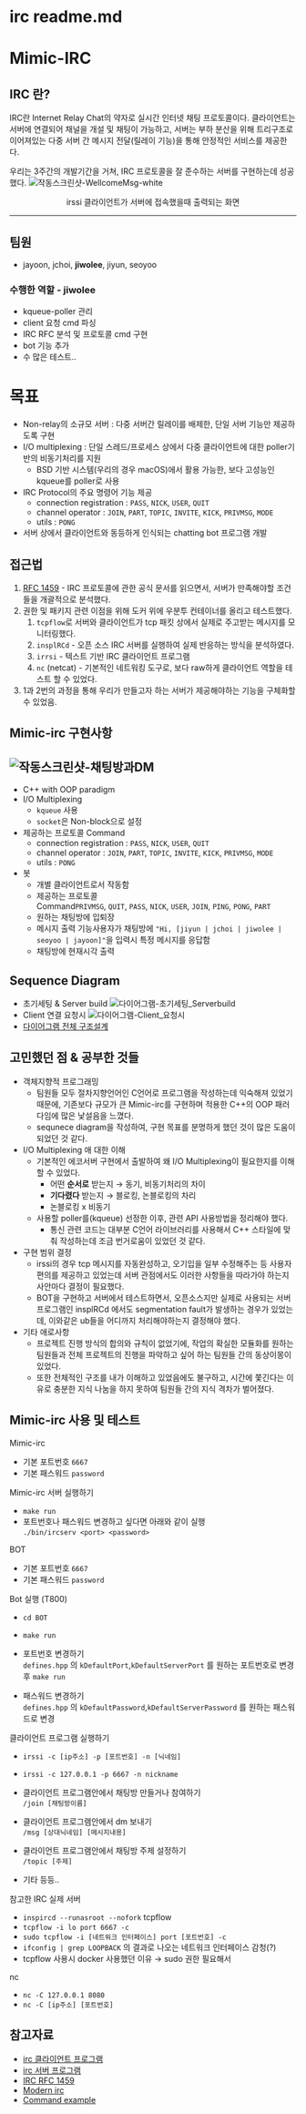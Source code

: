 # irc readme.md

# Mimic-IRC
## IRC 란?

IRC란 Internet Relay Chat의 약자로 실시간 인터넷 채팅 프로토콜이다. 클라이언트는 서버에 연결되어 채널을 개설 및 채팅이 가능하고, 서버는 부하 분산을 위해 트리구조로 이어져있는 다중 서버 간 메시지 전달(릴레이 기능)을 통해 안정적인 서비스를 제공한다.

우리는 3주간의 개발기간을 거쳐, IRC 프로토콜을 잘 준수하는 서버를 구현하는데 성공했다.
![작동스크린샷-WellcomeMsg-white](readme-img/작동스크린샷-WellcomeMsg-white.png)
<div align="center"> irssi 클라이언트가 서버에 접속했을때 출력되는 화면</div>

---
<!--
# 목차

- [팀원](https://github.com/jwo1024/Mimic-IRC#%ED%8C%80%EC%9B%90)
- [수행한 역할 - jiwolee](https://github.com/jwo1024/Mimic-IRC#%EC%88%98%ED%96%89%ED%95%9C-%EC%97%AD%ED%95%A0---jiwolee)
- [IRC](https://github.com/jwo1024/Mimic-IRC#irc)
- [Mimic-irc 사용 및 테스트](https://github.com/jwo1024/Mimic-IRC#mimic-irc-%EC%82%AC%EC%9A%A9-%EB%B0%8F-%ED%85%8C%EC%8A%A4%ED%8A%B8)
- [Mimic-irc 구현사항](https://github.com/jwo1024/Mimic-IRC#mimic-irc-%EA%B5%AC%ED%98%84%EC%82%AC%ED%95%AD)
-->
## 팀원

- jayoon, jchoi, **jiwolee**, jiyun, seoyoo

### 수행한 역할 - jiwolee

- kqueue-poller 관리
- client 요청 cmd 파싱
- IRC RFC 분석 및 프로토콜 cmd 구현
- bot 기능 추가
- 수 많은 테스트..

# 목표

- Non-relay의 소규모 서버 : 다중 서버간 릴레이를 배제한, 단일 서버 기능만 제공하도록 구현
- I/O multiplexing : 단일 스레드/프로세스 상에서 다중 클라이언트에 대한 poller기반의 비동기처리를 지원
    - BSD 기반 시스템(우리의 경우 macOS)에서 활용 가능한, 보다 고성능인 kqueue를 poller로 사용
- IRC Protocol의 주요 명령어 기능 제공
    - connection registration : `PASS`, `NICK`, `USER`, `QUIT`
    - channel operator : `JOIN`, `PART`, `TOPIC`, `INVITE`, `KICK`, `PRIVMSG`, `MODE`
    - utils : `PONG`
- 서버 상에서 클라이언트와 동등하게 인식되는 chatting bot 프로그램 개발


## 접근법

1. [RFC 1459](https://datatracker.ietf.org/doc/html/rfc1459) - IRC 프로토콜에 관한 공식 문서를 읽으면서, 서버가 만족해야할 조건들을 개괄적으로 분석했다.
2. 권한 및 패키지 관련 이점을 위해 도커 위에 우분투 컨테이너를 올리고 테스트했다.
    1. `tcpflow`로 서버와 클라이언트가 tcp 패킷 상에서 실제로 주고받는 메시지를 모니터링했다. 
    2. `insplRCd` - 오픈 소스 IRC 서버를 실행하여 실제 반응하는 방식을 분석하였다.
    3. `irrsi` - 텍스트 기반 IRC 클라이언트 프로그램
    4. `nc` (netcat) - 기본적인 네트워킹 도구로, 보다 raw하게 클라이언트 역할을 테스트 할 수 있었다.
3. 1과 2번의 과정을 통해 우리가 만들고자 하는 서버가 제공해야하는 기능을 구체화할 수 있었음.

## Mimic-irc 구현사항
![작동스크린샷-채팅방과DM](readme-img/작동스크린샷-채팅방과DM.png)
---
- C++ with OOP paradigm
- I/O Multiplexing
    - `kqueue` 사용
    - `socket`은 Non-block으로 설정
- 제공하는 프로토콜 Command
    - connection registration : `PASS`, `NICK`, `USER`, `QUIT`
    - channel operator : `JOIN`, `PART`, `TOPIC`, `INVITE`, `KICK`, `PRIVMSG`, `MODE`
    - utils : `PONG`
- 봇
    - 개별 클라이언트로서 작동함
    - 제공하는 프로토콜 Command`PRIVMSG`, `QUIT`, `PASS`, `NICK`, `USER`, `JOIN`, `PING`, `PONG`, `PART`
    - 원하는 채팅방에 입퇴장
    - 메시지 출력 기능사용자가 채팅방에 `"Hi, [jiyun | jchoi | jiwolee | seoyoo | jayoon]"`을 입력시 특정 메시지를 응답함
    - 채팅방에 현재시각 출력
<!--![작동스크린샷-채팅방과BOT](readme-img/작동스크린샷-채팅방과BOT.png) 스샷이 좀 불분명하게 찍힌것 같다.-->

## Sequence Diagram

- 초기세팅 & Server build
  ![다이어그램-초기세팅_Serverbuild](readme-img/다이어그램-초기세팅_Serverbuild.png)
- Client 연결 요청시
  ![다이어그램-Client_요청시](readme-img/다이어그램-Client_요청시.png)
- [다이어그램 전체 구조설계](readme-img/다이어그램-전체_구조설계.png)

## 고민했던 점 & 공부한 것들

- 객체지향적 프로그래밍
    - 팀원들 모두 절차지향언어인 C언어로 프로그램을 작성하는데 익숙해져 있었기 때문에, 기존보다 규모가 큰 Mimic-irc를 구현하며 적용한 C++의 OOP 패러다임에 많은 낯설음을 느꼈다.
    - sequnece diagram을 작성하여, 구현 목표를 분명하게 했던 것이 많은 도움이 되었던 것 같다.
- I/O Multiplexing 애 대한 이해
    - 기본적인 에코서버 구현에서 출발하여 왜 I/O Multiplexing이 필요한지를 이해할 수 있었다. 
        - 어떤 **순서로** 받는지 → 동기, 비동기처리의 차이
        - **기다렸다** 받는지 → 블로킹, 논블로킹의 차리
        - 논블로킹 x 비동기
    - 사용할 poller를(kqueue) 선정한 이후, 관련 API 사용방법을 정리해야 했다.
        - 통신 관련 코드는 대부분 C언어 라이브러리를 사용해서 C++ 스타일에 맞춰 작성하는데 조금 번거로움이 있었던 것 같다.
- 구현 범위 결정
    - irssi의 경우 tcp 메시지를 자동완성하고, 오기입을 일부 수정해주는 등 사용자 편의를 제공하고 있었는데 서버 관점에서도 이러한 사항들을 따라가야 하는지 사안마다 결정이 필요했다.
    - BOT을 구현하고 서버에서 테스트하면서, 오픈소스지만 실제로 사용되는 서버 프로그램인 insplRCd 에서도 segmentation fault가 발생하는 경우가 있었는데, 이와같은 ub들을 어디까지 처리해야하는지 결정해야 했다.
- 기타 애로사항
    - 프로젝트 진행 방식의 합의와 규칙이 없었기에, 작업의 확실한 모듈화를 원하는 팀원들과 전체 프로젝트의 진행을 파악하고 싶어 하는 팀원들 간의 동상이몽이 있었다.
    - 또한 전체적인 구조를 내가 이해하고 있었음에도 불구하고, 시간에 쫓긴다는 이유로 충분한 지식 나눔을 하지 못하여 팀원들 간의 지식 격차가 벌어졌다.

## Mimic-irc 사용 및 테스트

Mimic-irc
- 기본 포트번호 `6667`
- 기본 패스워드 `password`

Mimic-irc 서버 실행하기
-  `make run`
- 포트번호나 패스워드 변경하고 싶다면 아래와 같이 실행 <br/> `./bin/ircserv <port> <password>`

BOT
- 기본 포트번호 `6667`
- 기본 패스워드 `password`

Bot 실행 (T800)
- `cd BOT`
- `make run`

- 포트번호 변경하기 <br/>
  `defines.hpp` 의 `kDefaultPort`,`kDefaultServerPort` 를 원하는 포트번호로 변경 후 `make run`
- 패스워드 변경하기 <br/>
`defines.hpp` 의 `kDefaultPassword`,`kDefaultServerPassword` 를 원하는 패스워드로 변경

클라이언트 프로그램 실행하기
- `irssi -c [ip주소] -p [포트번호] -n [닉네임]`
- `irssi -c 127.0.0.1 -p 6667 -n nickname`

- 클라이언트 프로그램안에서 채팅방 만들거나 참여하기 <br/> `/join [채팅방이름]`
- 클라이언트 프로그램안에서 dm 보내기 <br/> `/msg [상대닉네임] [메시지내용]`
- 클라이언트 프로그램안에서 채팅방 주제 설정하기 <br/>  `/topic [주제]`
- 기타 등등.. 

참고한 IRC 실제 서버
- `inspircd --runasroot --nofork`
tcpflow
- `tcpflow -i lo port 6667 -c`
- `sudo tcpflow -i [네트워크 인터페이스] port [포트번호] -c`
- `ifconfig | grep LOOPBACK` 의 결과로 나오는 네트워크 인터페이스 감청(?)
- tcpflow 사용시 docker 사용했던 이유 → sudo 권한 필요해서

nc
- `nc -C 127.0.0.1 8080`
- `nc -C [ip주소] [포트번호]`

## 참고자료

- [irc 클라이언트 프로그램](https://irssi.org/support/irc/)
- [irc 서버 프로그램](https://docs.inspircd.org/3/configuration/#server)
- [IRC RFC 1459](https://datatracker.ietf.org/doc/html/rfc1459)
- [Modern irc](https://modern.ircdocs.horse/#user-message)
- [Command example](https://dd.ircdocs.horse/refs/commands/)
